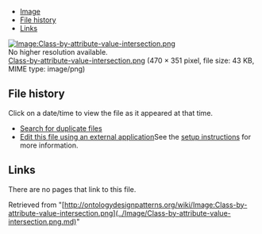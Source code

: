 * [Image](../Image/Class-by-attribute-value-intersection.png.md#file)
* [File history](../Image/Class-by-attribute-value-intersection.png.md#filehistory)
* [Links](../Image/Class-by-attribute-value-intersection.png.md#filelinks)

[![Image:Class-by-attribute-value-intersection.png](../../../images/d/d4/Class-by-attribute-value-intersection.png)](../../../images/d/d4/Class-by-attribute-value-intersection.png)  
No higher resolution available.  
[Class-by-attribute-value-intersection.png](../../../images/d/d4/Class-by-attribute-value-intersection.png)‎ (470 × 351 pixel, file size: 43 KB, MIME type: image/png)

## File history

Click on a date/time to view the file as it appeared at that time.



  
* [Search for duplicate files](http://ontologydesignpatterns.org/wiki/Special:FileDuplicateSearch/Class-by-attribute-value-intersection.png "Special:FileDuplicateSearch/Class-by-attribute-value-intersection.png")
* [Edit this file using an external application](http://ontologydesignpatterns.org/wiki/index.php?title=Image:Class-by-attribute-value-intersection.png&action=edit&externaledit=true&mode=file "Image:Class-by-attribute-value-intersection.png")See the [setup instructions](http://www.mediawiki.org/wiki/Manual:External_editors "http://www.mediawiki.org/wiki/Manual:External_editors") for more information.

## Links



There are no pages that link to this file.




Retrieved from "[http://ontologydesignpatterns.org/wiki/Image:Class-by-attribute-value-intersection.png](../Image/Class-by-attribute-value-intersection.png.md)"